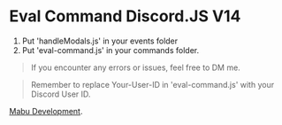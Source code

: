 # Eval Command Discord.JS V14

1. Put 'handleModals.js' in your events folder
2. Put 'eval-command.js' in your commands folder.

> If you encounter any errors or issues, feel free to DM me.

> Remember to replace Your-User-ID in 'eval-command.js' with your Discord User ID.

[Mabu Development](https://mabu.tideter.com/).

